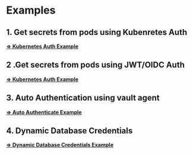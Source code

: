 # Examples
## 1. Get secrets from pods using Kubenretes Auth
**[=> Kubernetes Auth Example](kubernetes-auth/README.md)**
## 2 .Get secrets from pods using JWT/OIDC Auth
**[=> Kubernetes Auth Example](jwt-oidc-auth/README.md)**
## 3. Auto Authentication using vault agent
**[=> Auto Authenticate Example](auto-auth/README.md)**
## 4. Dynamic Database Credentials
**[=> Dynamic Database Credentials Example](dynamic-database-credentials/README.md)**